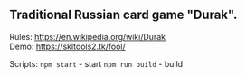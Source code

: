 ## Traditional Russian card game "Durak".
Rules: https://en.wikipedia.org/wiki/Durak </br>
Demo: https://skltools2.tk/fool/

Scripts: 
`npm start` - start
`npm run build` - build

